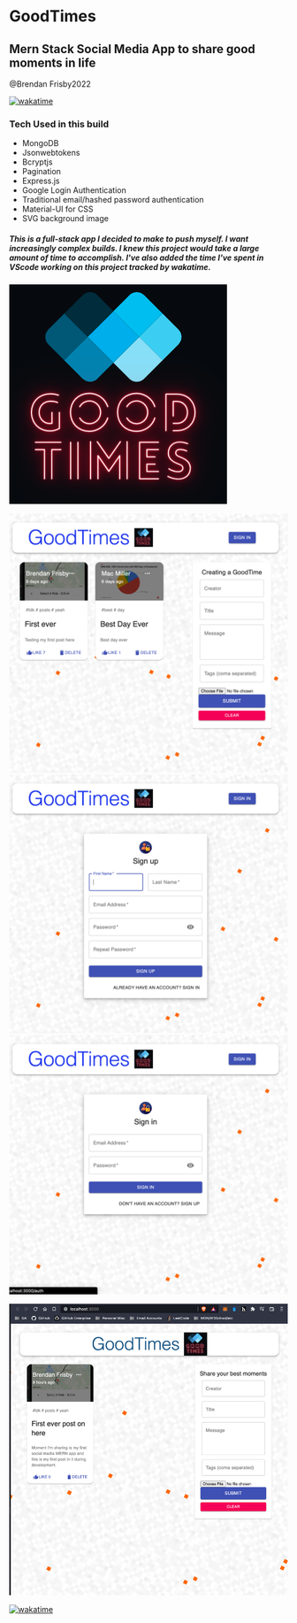 # GoodTimes

## Mern Stack Social Media App to share good moments in life


@Brendan Frisby2022

[![wakatime](https://wakatime.com/badge/github/bfrisbyh92/GoodTimes.svg)](https://wakatime.com/badge/github/bfrisbyh92/GoodTimes)

### Tech Used in this build

- MongoDB
- Jsonwebtokens
- Bcryptjs
- Pagination
- Express.js
- Google Login Authentication
- Traditional email/hashed password authentication
- Material-UI for CSS
- SVG background image

##### This is a full-stack app I decided to make to push myself. I want increasingly complex builds. I knew this project would take a large amount of time to accomplish. I've also added the time I've spent in VScode working on this project tracked by wakatime.

![logo](/images/Screen%20Shot%202022-07-25%20at%207.35.06%20PM.png)

![app3](/images/Screen%20Shot%202022-08-05%20at%2011.36.02%20AM.png)
![app](/images/Screen%20Shot%202022-08-05%20at%2011.36.21%20AM.png)
![app2](/images/Screen%20Shot%202022-08-05%20at%2011.36.11%20AM.png)

![app](/images/Screen%20Shot%202022-07-27%20at%208.27.00%20PM.png)


[![wakatime](https://wakatime.com/badge/github/bfrisbyh92/GoodTimes.svg)](https://wakatime.com/badge/github/bfrisbyh92/GoodTimes)


